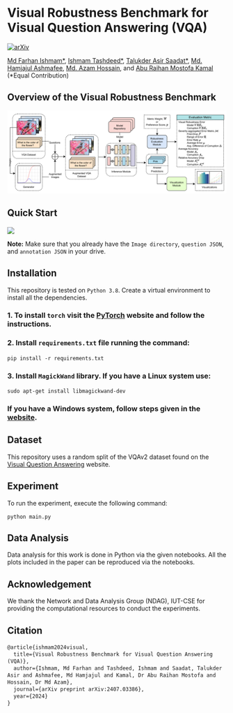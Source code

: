 # Visual Robustness Benchmark for Visual Question Answering (VQA)

[![arXiv](https://img.shields.io/badge/arXiv-2407.03386-b31b1b.svg?logo=arxiv)](https://arxiv.org/abs/2407.03386)

[Md Farhan Ishmam*](https://farhanishmam.github.io/), [Ishmam Tashdeed*](https://cse.iutoic-dhaka.edu/profile/ishmamtashdeed/), [Talukder Asir Saadat*](https://www.bubt.edu.bd/department/member_details/806), [Md. Hamjajul Ashmafee](https://cse.iutoic-dhaka.edu/profile/ashmafee/), [Md. Azam Hossain](https://cse.iutoic-dhaka.edu/profile/azam/), and [Abu Raihan Mostofa Kamal](https://cse.iutoic-dhaka.edu/profile/raihan-kamal/) (*Equal Contribution)

## Overview of the Visual Robustness Benchmark

![image](./assets/overview.png)

## Quick Start

[<img align="center" src="https://colab.research.google.com/assets/colab-badge.svg" />](https://colab.research.google.com/drive/1gTsUG5BNp3MPyQQS8L6qpBqpZD45E3Vp?usp=sharing)

**Note:** Make sure that you already have the `Image directory`, `question JSON`, and `annotation JSON` in your drive.

## Installation

This repository is tested on `Python 3.8`. Create a virtual environment to install all the dependencies.

### 1. To install `torch` visit the <a href="https://pytorch.org/get-started/locally/">PyTorch</a> website and follow the instructions.
### 2. Install `requirements.txt` file running the command:
```
pip install -r requirements.txt
```
### 3. Install `MagickWand` library. If you have a **Linux** system use:
```
sudo apt-get install libmagickwand-dev
```
### If you have a **Windows** system, follow steps given in the <a href='https://docs.wand-py.org/en/latest/guide/install.html#install-imagemagick-on-windows:~:text=/opt/local-,Install%20ImageMagick%20on%20Windows,-%C2%B6'>website</a>.

## Dataset

This repository uses a random split of the VQAv2 dataset found on the <a href="https://visualqa.org/download.html">Visual Question Answering</a> website.

## Experiment

To run the experiment, execute the following command:
```
python main.py
```

## Data Analysis

Data analysis for this work is done in Python via the given notebooks. All the plots included in the paper can be reproduced via the notebooks.

## Acknowledgement

We thank the Network and Data Analysis Group (NDAG), IUT-CSE for providing the computational resources to conduct the experiments.

## Citation
```
@article{ishmam2024visual,
  title={Visual Robustness Benchmark for Visual Question Answering (VQA)},
  author={Ishmam, Md Farhan and Tashdeed, Ishmam and Saadat, Talukder Asir and Ashmafee, Md Hamjajul and Kamal, Dr Abu Raihan Mostofa and Hossain, Dr Md Azam},
  journal={arXiv preprint arXiv:2407.03386},
  year={2024}
}
```
